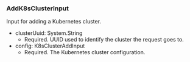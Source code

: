 ### AddK8sClusterInput
Input for adding a Kubernetes cluster.

- clusterUuid: System.String
  - Required. UUID used to identify the cluster the request goes to.
- config: K8sClusterAddInput
  - Required. The Kubernetes cluster configuration.
